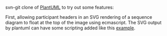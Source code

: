 svn-git clone of [PlantUML](http://plantuml.sourceforge.net/) to try out some features: 

First, allowing participant headers in an SVG rendering of a sequence diagram to float at the top of the image using ecmascript. The SVG output by plantuml can have some scripting added like this [example](http://xn--dahlstrm-t4a.net/svg/examples/FixedPositionGroupInScript.svg).
